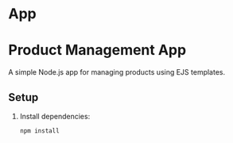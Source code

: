 # App
# Product Management App

A simple Node.js app for managing products using EJS templates.

## Setup

1. Install dependencies:
   ```bash
   npm install
